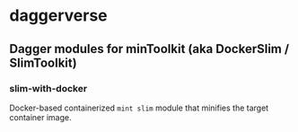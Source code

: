 # daggerverse

## Dagger modules for minToolkit (aka DockerSlim / SlimToolkit)

### slim-with-docker

Docker-based containerized `mint slim` module that minifies the target container image.

